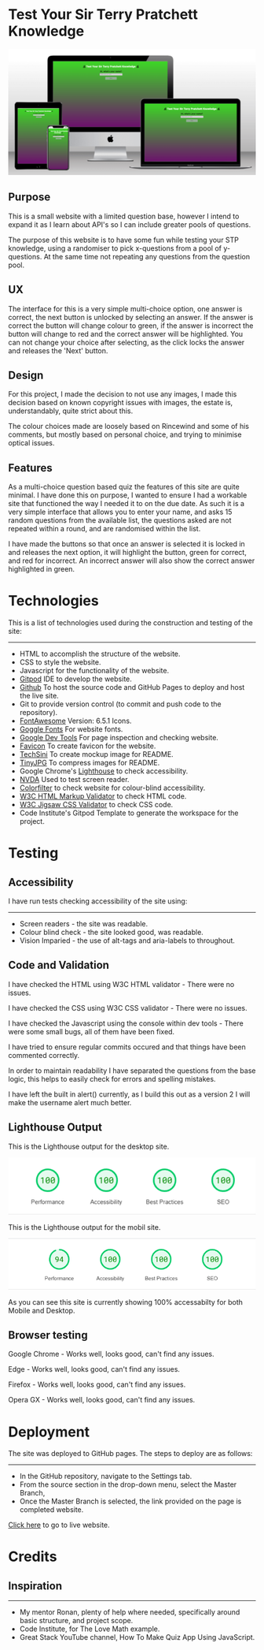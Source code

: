# Test Your Sir Terry Pratchett Knowledge

![Screenshot of the image generated in Techsini.](assets/images/stpwebsite.png)

## Purpose

This is a small website with a limited question base, however I intend to expand it as I learn about API's so I can include greater pools of questions.

The purpose of this website is to have some fun while testing your STP knowledge, using a randomiser to pick x-questions from a pool of y-questions.  At the same time not repeating any questions from the question pool.

## UX

The interface for this is a very simple multi-choice option, one answer is correct, the next button is unlocked by selecting an answer.  If the answer is correct the button will change colour to green, if the answer is incorrect the button will change to red and the correct answer will be highlighted.  You can not change your choice after selecting, as the click locks the answer and releases the 'Next' button.

## Design

For this project, I made the decision to not use any images, I made this decision based on known copyright issues with images, the estate is, understandably, quite strict about this.

The colour choices made are loosely based on Rincewind and some of his comments, but mostly based on personal choice, and trying to minimise optical issues.

## Features

As a multi-choice question based quiz the features of this site are quite minimal.  I have done this on purpose, I wanted to ensure I had a workable site that functioned the way I needed it to on the due date.  As such it is a very simple interface that allows you to enter your name, and asks 15 random questions from the available list, the questions asked are not repeated within a round, and are randomised within the list.

I have made the buttons so that once an answer is selected it is locked in and releases the next option, it will highlight the button, green for correct, and red for incorrect.  An incorrect answer will also show the correct answer highlighted in green.

# Technologies

This is a list of technologies used during the construction and testing of the site:
***
* HTML to accomplish the structure of the website.
* CSS to style the website.
* Javascript for the functionality of the website.
* [Gitpod](https://gitpod.io/workspaces) IDE to develop the website.
* [Github](https://github.com/Swewi) To host the source code and GitHub Pages to deploy and host the live site.
* Git to provide version control (to commit and push code to the repository).
* [FontAwesome](https://fontawesome.com/) Version: 6.5.1 Icons.
* [Goggle Fonts](https://fonts.google.com/) For website fonts.
* [Google Dev Tools](https://developer.chrome.com/docs/devtools/) For page inspection and checking website.
* [Favicon](https://favicon.io/) To create favicon for the website.
* [TechSini](https://techsini.com/multi-mockup/) To create mockup image for README.
* [TinyJPG](https://tinyjpg.com/) To compress images for README.
* Google Chrome's [Lighthouse](https://developer.chrome.com/docs/lighthouse/overview/) to check accessibility.
* [NVDA](https://www.nvaccess.org/) Used to test screen reader.
* [Colorfilter](https://www.toptal.com/designers/colorfilter/) to check website for colour-blind accessibility.
* [W3C HTML Markup Validator](https://validator.w3.org/) to check HTML code.
* [W3C Jigsaw CSS Validator](https://jigsaw.w3.org/css-validator/) to check CSS code.
* Code Institute's Gitpod Template to generate the workspace for the project.

# Testing

## Accessibility
I have run tests checking accessibility of the site using:
***
* Screen readers - the site was readable.
* Colour blind check - the site looked good, was readable.
* Vision Imparied - the use of alt-tags and aria-labels to throughout.

## Code and Validation
I have checked the HTML using W3C HTML validator - There were no issues.

I have checked the CSS using W3C CSS validator - There were no issues.

I have checked the Javascript using the console within dev tools - There were some small bugs, all of them have been fixed.

I have tried to ensure regular commits occured and that things have been commented correctly.

In order to maintain readability I have separated the questions from the base logic, this helps to easily check for errors and spelling mistakes.

I have left the built in alert() currently, as I build this out as a version 2 I will make the username alert much better.

## Lighthouse Output

This is the Lighthouse output for the desktop site.

![Lighthouse output.](assets/images/desktop-stp-overall.png)     

This is the Lighthouse output for the mobil site.

![Lighthouse output.](assets/images/mobil-stp-overall.png)

As you can see this site is currently showing 100% accessabilty for both Mobile and Desktop.

## Browser testing

Google Chrome - Works well, looks good, can't find any issues.

Edge - Works well, looks good, can't find any issues.

Firefox - Works well, looks good, can't find any issues.

Opera GX - Works well, looks good, can't find any issues.

# Deployment

The site was deployed to GitHub pages.  The steps to deploy are as follows:
***
* In the GitHub repository, navigate to the Settings tab.
* From the source section in the drop-down menu, select the Master Branch,
* Once the Master Branch is selected, the link provided on the page is completed website.

[Click here](https://swewi.github.io/TestingSTPknowledge/) to go to live website.

# Credits

## Inspiration
***
* My mentor Ronan, plenty of help where needed, specifically around basic structure, and project scope.
* Code Institute, for The Love Math example.
* Great Stack YouTube channel, How To Make Quiz App Using JavaScript.